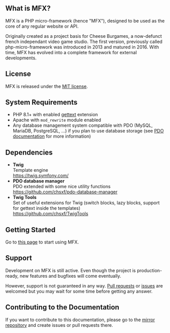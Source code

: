 ## What is MFX?

MFX is a PHP micro-framework (hence "MFX"), designed to be used as the core of any regular website or API.

Originally created as a project basis for Cheese Burgames, a now-defunct french independant video game studio. The first version, previously called php-micro-framework was introduced in 2013 and matured in 2016. With time, MFX has evolved into a complete framework for external developments.

## License

MFX is released under the [MIT license](https://github.com/chsxf/mfx/LICENSE).

## System Requirements

- PHP 8.1+ with enabled [gettext](https://www.php.net/manual/fr/book.gettext.php) extension
- Apache with `mod_rewrite` module enabled
- Any database management system compatible with PDO (MySQL, MariaDB, PostgreSQL, ...) if you plan to use database storage (see [PDO documentation](https://www.php.net/manual/en/book.pdo.php) for more information)

## Dependencies

- **Twig**\
  Template engine\
  https://twig.symfony.com/
- **PDO database manager**\
  PDO extended with some nice utility functions\
  https://github.com/chsxf/pdo-database-manager
- **Twig Tools**\
  Set of useful extensions for Twig (switch blocks, lazy blocks, support for gettext inside the templates)\
  https://github.com/chsxf/TwigTools

## Getting Started

Go to [this page](Getting-Started) to start using MFX.

## Support

Development on MFX is still active. Even though the project is production-ready, new features and bugfixes will come eventually.

However, support is not guaranteed in any way. [Pull requests](https://github.com/chsxf/mfx/pulls) or [issues](https://github.com/chsxf/mfx/issues) are welcomed but you may wait for some time before getting any answer.

## Contributing to the Documentation

If you want to contribute to this documentation, please go to the [mirror repository](https://github.com/chsxf/mfx.wiki.mirror) and create issues or pull requests there.

